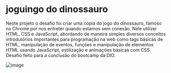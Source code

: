 # joguingo do dinossauro
Neste projeto o desafio foi criar uma cópia do jogo do dinossauro, famoso no Chrome por nos entreter quando estamos sem conexão. Nele utilizei HTML, CSS e JavaScript, abordando de maneira simples diversos conceitos introdutórios importantes para programação na web como tags básicas de HTML, manipulação de eventos, funções e manipulação de elementos HTML usando JavaScript, estilização e animações básicas com CSS.    Desafio feito para a conclusão do bootcamp da DIO.

![image](https://user-images.githubusercontent.com/85305764/140980456-de1e9a16-26c9-4688-b230-f028d632f2c7.png)
